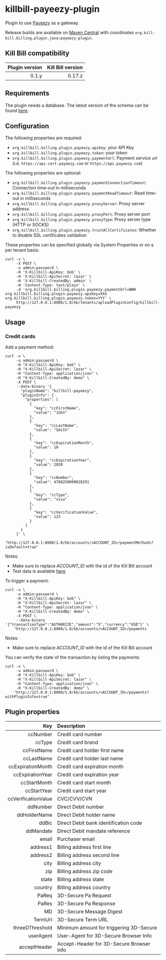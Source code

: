 killbill-payeezy-plugin
=======================

Plugin to use [Payeezy](https://www.payeezy.com/) as a gateway.

Release builds are available on [Maven Central](http://search.maven.org/#search%7Cga%7C1%7Cg%3A%22org.kill-bill.billing.plugin.java%22%20AND%20a%3A%22payeezy-plugin%22) with coordinates `org.kill-bill.billing.plugin.java:payeezy-plugin`.

Kill Bill compatibility
-----------------------

| Plugin version | Kill Bill version |
| -------------: | ----------------: |
| 0.1.y          | 0.17.z            |

Requirements
------------

The plugin needs a database. The latest version of the schema can be found [here](https://github.com/killbill/killbill-payeezy-plugin/blob/master/src/main/resources/ddl.sql).

Configuration
-------------

The following properties are required:

* `org.killbill.billing.plugin.payeezy.apiKey`: your API Key
* `org.killbill.billing.plugin.payeezy.token`: your token
* `org.killbill.billing.plugin.payeezy.paymentUrl`: Payment service url (i.e. `https://api-cert.payeezy.com` or `https://api.payeezy.com`)

The following properties are optional:

* `org.killbill.billing.plugin.payeezy.paymentConnectionTimeout`: Connection time-out in milliseconds
* `org.killbill.billing.plugin.payeezy.paymentReadTimeout`: Read time-out in milliseconds
* `org.killbill.billing.plugin.payeezy.proxyServer`: Proxy server address
* `org.killbill.billing.plugin.payeezy.proxyPort`: Proxy server port
* `org.killbill.billing.plugin.payeezy.proxyType`: Proxy server type (HTTP or SOCKS)
* `org.killbill.billing.plugin.payeezy.trustAllCertificates`: Whether to disable SSL certificates validation

These properties can be specified globally via System Properties or on a per tenant basis:

```
curl -v \
     -X POST \
     -u admin:password \
     -H 'X-Killbill-ApiKey: bob' \
     -H 'X-Killbill-ApiSecret: lazar' \
     -H 'X-Killbill-CreatedBy: admin' \
     -H 'Content-Type: text/plain' \
     -d 'org.killbill.billing.plugin.payeezy.paymentUrl=WWW
org.killbill.billing.plugin.payeezy.apiKey=XXX
org.killbill.billing.plugin.payeezy.token=YYY' \
     http://127.0.0.1:8080/1.0/kb/tenants/uploadPluginConfig/killbill-payeezy
```

Usage
-----

### Credit cards

Add a payment method:

```
curl -v \
     -u admin:password \
     -H "X-Killbill-ApiKey: bob" \
     -H "X-Killbill-ApiSecret: lazar" \
     -H "Content-Type: application/json" \
     -H "X-Killbill-CreatedBy: demo" \
     -X POST \
     --data-binary '{
       "pluginName": "killbill-payeezy",
       "pluginInfo": {
         "properties": [
           {
             "key": "ccFirstName",
             "value": "John"
           },
           {
             "key": "ccLastName",
             "value": "Smith"
           },
           {
             "key": "ccExpirationMonth",
             "value": 10
           },
           {
             "key": "ccExpirationYear",
             "value": 2020
           },
           {
             "key": "ccNumber",
             "value": 4788250000028291
           },
           {
             "key": "ccType",
             "value": "visa"
           },
           {
             "key": "ccVerificationValue",
             "value": 123
           }
         ]
       }
     }' \
     "http://127.0.0.1:8080/1.0/kb/accounts/<ACCOUNT_ID>/paymentMethods?isDefault=true"
```

Notes:
* Make sure to replace *ACCOUNT_ID* with the id of the Kill Bill account
* Test data is available [here](https://github.com/payeezy/testing_payeezy/blob/master/payeezy_testdata042015.pdf)

To trigger a payment:

```
curl -v \
     -u admin:password \
     -H "X-Killbill-ApiKey: bob" \
     -H "X-Killbill-ApiSecret: lazar" \
     -H "Content-Type: application/json" \
     -H "X-Killbill-CreatedBy: demo" \
     -X POST \
     --data-binary '{"transactionType":"AUTHORIZE","amount":"5","currency":"USD"}' \
    "http://127.0.0.1:8080/1.0/kb/accounts/<ACCOUNT_ID>/payments
```

Notes:
* Make sure to replace *ACCOUNT_ID* with the id of the Kill Bill account

You can verify the state of the transaction by listing the payments:

```
curl -v \
     -u admin:password \
     -H "X-Killbill-ApiKey: bob" \
     -H "X-Killbill-ApiSecret: lazar" \
     -H "Content-Type: application/json" \
     -H "X-Killbill-CreatedBy: demo" \
    "http://127.0.0.1:8080/1.0/kb/accounts/<ACCOUNT_ID>/payments?withPluginInfo=true"
```

Plugin properties
-----------------

| Key                      | Description                                   |
| -----------------------: | :-------------------------------------------- |
| ccNumber                 | Credit card number                            |
| ccType                   | Credit card brand                             |
| ccFirstName              | Credit card holder first name                 |
| ccLastName               | Credit card holder last name                  |
| ccExpirationMonth        | Credit card expiration month                  |
| ccExpirationYear         | Credit card expiration year                   |
| ccStartMonth             | Credit card start month                       |
| ccStartYear              | Credit card start year                        |
| ccVerificationValue      | CVC/CVV/CVN                                   |
| ddNumber                 | Direct Debit number                           |
| ddHolderName             | Direct Debit holder name                      |
| ddBic                    | Direct Debit bank identification code         |
| ddMandate                | Direct Debit mandate reference                |
| email                    | Purchaser email                               |
| address1                 | Billing address first line                    |
| address2                 | Billing address second line                   |
| city                     | Billing address city                          |
| zip                      | Billing address zip code                      |
| state                    | Billing address state                         |
| country                  | Billing address country                       |
| PaReq                    | 3D-Secure Pa Request                          |
| PaRes                    | 3D-Secure Pa Response                         |
| MD                       | 3D-Secure Message Digest                      |
| TermUrl                  | 3D-Secure Term URL                            |
| threeDThreshold          | Minimum amount for triggering 3D-Secure       |
| userAgent                | User-Agent for 3D-Secure Browser Info         |
| acceptHeader             | Accept-Header for 3D-Secure Browser Info      |
